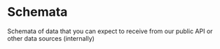 # Schemata

Schemata of data that you can expect to receive from our public API or other data sources (internally)
